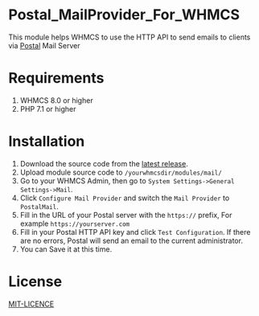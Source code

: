 # Postal_MailProvider_For_WHMCS
This module helps WHMCS to use the HTTP API to send emails to clients via [Postal](https://github.com/postalhq/postal) Mail Server

# Requirements
1. WHMCS 8.0 or higher
2. PHP 7.1 or higher

# Installation
1. Download the source code from the [latest release](https://github.com/DMIT-Inc/Postal_MailProvider_For_WHMCS/releases/latest).
2. Upload module source code to `/yourwhmcsdir/modules/mail/`
3. Go to your WHMCS Admin, then go to `System Settings->General Settings->Mail`.
4. Click `Configure Mail Provider` and switch the `Mail Provider` to `PostalMail`.
5. Fill in the URL of your Postal server with the `https://` prefix, For example `https://yourserver.com`
6. Fill in your Postal HTTP API key and click `Test Configuration`. If there are no errors, Postal will send an email to the current administrator.
7. You can Save it at this time.

# License
[MIT-LICENCE](https://github.com/DMIT-Inc/Postal_MailProvider_For_WHMCS/blob/main/LICENSE)
